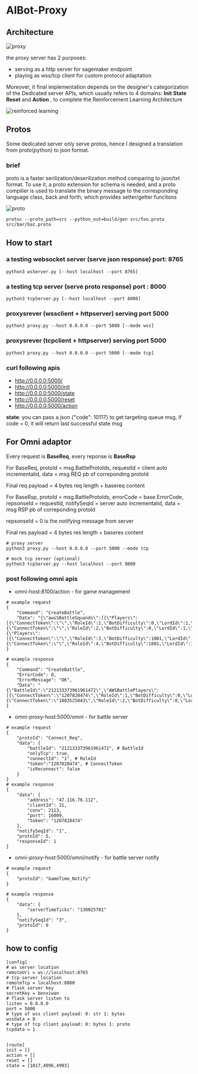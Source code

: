 # AIBot-Proxy

## Architecture 

![proxy](./images/AIBOT-proxy.png "proxy server")


the proxy server has 2 purposes:

+ serving as a http server for sagemaker endpoint
+ playing as wss/tcp client for custom protocol adaptation

Moreover, it final implementation depends on the designer's categorization of the Dedicated server APIs, which usually refers to 4 domains: **Init** **State** **Reset** and **Action** , to complete the Reinforcement Learning Architecture

![reinforced learning](./images/ReInforcementLearningChart.png "reinforced learning")

## Protos

Some dedicated server only serve protos, hence I designed a translation from proto(python) to json format.

### brief

proto is a faster serilization/deserilization method comparing to json/txt format. To use it, a proto extension for schema is needed, and a proto compilier is used to translate the binary message to the corresponding language class, back and forth, which provides setter/getter funcitons

![proto](./images/protoc.png "proto")

```
protoc --proto_path=src --python_out=build/gen src/foo.proto src/bar/baz.proto
```


## How to start

### a testing websocket server (serve json response) port: 8765

```
python3 wsServer.py [--host localhost --port 8765]
```

### a testing tcp server (serve proto response) port : 8000

```
python3 tcpServer.py [--host localhost --port 8000]
```

### proxysrever (wssclient + httpserver) serving port 5000
```
python3 proxy.py --host 0.0.0.0 --port 5000 [--mode wss]
```
### proxysrever (tcpclient + httpserver) serving port 5000
```
python3 proxy.py --host 0.0.0.0 --port 5000 [--mode tcp]
```
### curl following apis

* http://0.0.0.0:5000/
* http://0.0.0.0:5000/init
* http://0.0.0.0:5000/state
* http://0.0.0.0:5000/reset
* http://0.0.0.0:5000/action

**state**: you can pass a json {"code": 10117} to get targeting queue msg, if code = 0, it will return last successful state msg


## For Omni adaptor

Every request is **BaseReq**, every reponse is **BaseRsp**

For BaseReq, protoId = msg.BattleProtoIds, requestId = client auto incrementalid, data = msg REQ pb of correponding protoId

Final req payload = 4 bytes req length + basereq content

For BaseRsp, protoId = msg.BattleProtoIds, errorCode = base.ErrorCode, repsonseId = requestId, notifySeqId = server auto incrementalid, data = msg RSP pb of correponding protoId

repsonseId = 0 is the notifying message from server

Final res payload = 4 bytes res length + baseres content


```
# proxy server
python3 proxy.py --host 0.0.0.0 --port 5000 --mode tcp 

# mock tcp server (optional)
python3 tcpServer.py --host localhost --port 8000

```

### post following omni apis

* omni-host:8100/action - for game management
```
# example request
{
	"Command": "CreateBattle",
	"Data": "{\"awsSBattleSquands\":[{\"Players\":[{\"ConnectToken\":\"\",\"RoleId\":1,\"BotDifficulty\":0,\"LordId\":1,\"SkillId\":1},{\"ConnectToken\":\"\",\"RoleId\":2,\"BotDifficulty\":0,\"LordId\":1,\"SkillId\":1}],\"SquadIndex\":1},{\"Players\":[{\"ConnectToken\":\"\",\"RoleId\":3,\"BotDifficulty\":1001,\"LordId\":1,\"SkillId\":1},{\"ConnectToken\":\"\",\"RoleId\":4,\"BotDifficulty\":1001,\"LordId\":1,\"SkillId\":1}],\"SquadIndex\":3}]}"
}

# example response
{
    "Command": "CreateBattle",
    "ErrorCode": 0,
    "ErrorMessage": "OK",
    "Data": "{\"BattleId\":\"212133373961961472\",\"AWSBattlePlayers\":[{\"ConnectToken\":\"1207828474\",\"RoleId\":1,\"BotDifficulty\":0,\"LordId\":1,\"SkillId\":0},{\"ConnectToken\":\"1803525043\",\"RoleId\":2,\"BotDifficulty\":0,\"LordId\":1,\"SkillId\":0}]}"
}
```

* omni-proxy-host:5000/omni - for battle server

```
# example request
{
    "protoId": "Connect_Req",
    "data": {
        "battleId": "212133373961961472", # BattleId
        "onlyTcp": true,
        "connectId": "1", # RoleId
        "token":"1207828474", # ConnectToken
        "isReconnect": false
    }
}
# example response
{
    "data": {
        "address": "47.116.76.112",
        "clientId": 31,
        "conv": 2113,
        "port": 16009,
        "token": "1207828474"
    },
    "notifySeqId": "1",
    "protoId": 5,
    "responseId": 1
}
```

* omni-proxy-host:5000/omni/notify - for battle server notify

```
# example request
{
    "protoId": "GameTime_Notify"
}

# example response
{
    "data": {
        "serverTimeTicks": "130025701"
    },
    "notifySeqId": "3",
    "protoId": 8
}
```

## how to config

```
[config]
# ws server location
remoteUri = ws://localhost:8765
# tcp server location
remoteTcp = localhost:8000
# flask server key
secretKey = benxiwan
# flask server listen to 
listen = 0.0.0.0
port = 5000
# type of wss client payload: 0: str 1: bytes
wssdata = 0
# type of tcp client payload: 0: bytes 1: proto
tcpdata = 1


[route]
init = []
action = []
reset = []
state = [1017,4096,4993]
```



